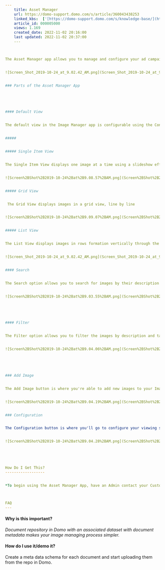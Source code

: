 ```yaml
---
    title: Asset Manager
    url: https://domo-support.domo.com/s/article/360043438253
    linked_kbs:  ['[https://domo-support.domo.com/s/knowledge-base/](https://domo-support.domo.com/s/knowledge-base/)', '[https://domo-support.domo.com/s/](https://domo-support.domo.com/s/)', '[https://domo-support.domo.com/s/topic/0TO5w000000ZampGAC](https://domo-support.domo.com/s/topic/0TO5w000000ZampGAC)', '[https://domo-support.domo.com/s/topic/0TO5w000000Zan9GAC](https://domo-support.domo.com/s/topic/0TO5w000000Zan9GAC)', '[https://domo-support.domo.com/s/article/360043438253](https://domo-support.domo.com/s/article/360043438253)', '[https://domo-support.domo.com/s/topic/0TO5w000000Zan9GAC/available-apps](https://domo-support.domo.com/s/topic/0TO5w000000Zan9GAC/available-apps)', '[https://domo-support.domo.com/s/article/360043429933](https://domo-support.domo.com/s/article/360043429933)', '[https://domo-support.domo.com/s/article/360043429953](https://domo-support.domo.com/s/article/360043429953)', '[https://domo-support.domo.com/s/article/360042925494](https://domo-support.domo.com/s/article/360042925494)', '[https://domo-support.domo.com/s/article/360043429913](https://domo-support.domo.com/s/article/360043429913)', '[https://domo-support.domo.com/s/article/4408174643607](https://domo-support.domo.com/s/article/4408174643607)', '[https://domo-support.domo.com/s/login/](https://domo-support.domo.com/s/login/)']
    article_id: 000005000
    views: 1.169
    created_date: 2022-11-02 20:16:00
    last updated: 2022-11-02 20:37:00
    ---



The Asset Manager app allows you to manage and configure your ad campaign images in one convenient location. You can add, delete, and include descriptions and tags for each managed image. Like the Asset Viewer app, you can take a step forward and configure the app’s viewing settings to fit your business use case. Images can also be filtered according to description type or associated tags & they can also be searched for using the search bar option in the tool bar menu. All images placed in the Asset Manager app are placed into App DB and have their own associated dataset in Domo for you to access for other use cases.


![Screen_Shot_2019-10-24_at_9.02.42_AM.png](Screen_Shot_2019-10-24_at_9.02.42_AM.png)


### Parts of the Asset Manager App


 


#### Default View


The default view in the Image Manager app is configurable using the Configuration gear menu. The three view options are Single Item View, Grid View, and List View. 


##### 


##### Single Item View


The Single Item View displays one image at a time using a slideshow effect.


![Screen%2BShot%2B2019-10-24%2Bat%2B9.08.57%2BAM.png](Screen%2BShot%2B2019-10-24%2Bat%2B9.08.57%2BAM.png)


##### Grid View


 The Grid View displays images in a grid view, line by line


![Screen%2BShot%2B2019-10-24%2Bat%2B9.09.07%2BAM.png](Screen%2BShot%2B2019-10-24%2Bat%2B9.09.07%2BAM.png)


##### List View


The List View displays images in rows formation vertically through the app


![Screen_Shot_2019-10-24_at_9.02.42_AM.png](Screen_Shot_2019-10-24_at_9.02.42_AM.png)


#### Search


The Search option allows you to search for images by their description


![Screen%2BShot%2B2019-10-24%2Bat%2B9.03.55%2BAM.png](Screen%2BShot%2B2019-10-24%2Bat%2B9.03.55%2BAM.png)


 


#### Filter


The Filter option allows you to filter the images by description and tags or sort by upload date.


![Screen%2BShot%2B2019-10-24%2Bat%2B9.04.06%2BAM.png](Screen%2BShot%2B2019-10-24%2Bat%2B9.04.06%2BAM.png)


 


### Add Image


The Add Image button is where you're able to add new images to your Image Manager app. Upload a new file either by dragging and dropping it into the field or searching for and selecting one from your machine. Include a description and tags to make your images easy to search for and identify.


![Screen%2BShot%2B2019-10-24%2Bat%2B9.04.19%2BAM.png](Screen%2BShot%2B2019-10-24%2Bat%2B9.04.19%2BAM.png)


### Configuration


The Configuration button is where you'll go to configure your viewing setting in the app. Here you can configure your default view to one of the three viewing options: Single Item, Grid, or List. You're also able to configure the content types that will be added to each image such as the name as description or tag OR type as text, decimal, or number. 


![Screen%2BShot%2B2019-10-24%2Bat%2B9.04.28%2BAM.png](Screen%2BShot%2B2019-10-24%2Bat%2B9.04.28%2BAM.png)


 


How Do I Get This?
------------------


*To begin using the Asset Manager App, have an Admin contact your Customer Success Manager.*



FAQ
---
```



#### Why is this important?


*Document repository in Domo with an associated dataset with document metadata makes your image managing process simpler.*


#### How do I use it/demo it?


Create a meta data schema for each document and start uploading them from the repo in Domo. 


 


 

